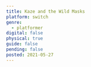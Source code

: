 ```yaml
---
title: Kaze and the Wild Masks
platform: switch
genre:
  - platformer
digital: false
physical: true
guide: false
pending: false
posted: 2021-05-27
---
```

